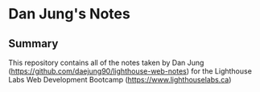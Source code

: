 # Dan Jung's Notes

## Summary

This repository contains all of the notes taken by Dan Jung (https://github.com/daejung90/lighthouse-web-notes) for the Lighthouse Labs Web Development Bootcamp (https://www.lighthouselabs.ca)